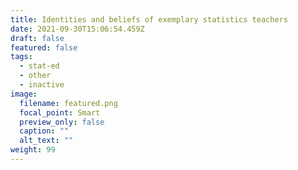 ```yaml
---
title: Identities and beliefs of exemplary statistics teachers
date: 2021-09-30T15:06:54.459Z
draft: false
featured: false
tags:
  - stat-ed
  - other
  - inactive
image:
  filename: featured.png
  focal_point: Smart
  preview_only: false
  caption: ""
  alt_text: ""
weight: 99
---
```

